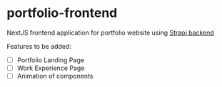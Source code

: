 # portfolio-frontend
NextJS frontend application for portfolio website using [Strapi backend](https://github.com/Phoenix-Alpha/portfolio-backend)

Features to be added:
- [ ] Portfolio Landing Page
- [ ] Work Experience Page
- [ ] Animation of components
